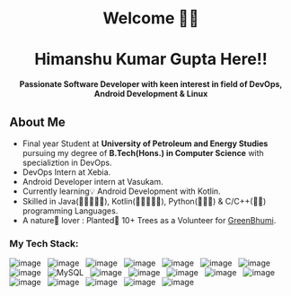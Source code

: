 <h1 align="center">Welcome 🙌🏼 </h1>
<h1 align="center">Himanshu Kumar Gupta Here!! </h1>

<!--
**Himanshu-kumar-gupta/Himanshu-kumar-gupta** is a ✨ _special_ ✨ repository because its `README.md` (this file) appears on your GitHub profile.

Here are some ideas to get you started:

- 🔭 I’m currently working on ...
- 🌱 I’m currently learning ...
- 👯 I’m looking to collaborate on ...
- 🤔 I’m looking for help with ...
- 💬 Ask me about ...
- 📫 How to reach me: ...
- 😄 Pronouns: ...
- ⚡ Fun fact: ...
-->

<p align = 'center'><b>Passionate Software Developer with keen interest in field of DevOps, Android Development & Linux</b></p>
        
        
## About Me
          
- Final year Student at **University of Petroleum and Energy Studies** pursuing my degree of **B.Tech(Hons.) in Computer Science** with specializtion in DevOps.
- DevOps Intern at Xebia.
- Android Developer intern at Vasukam.
- Currently learning💡 Android Development with Kotlin.
- Skilled in Java(🌟🌟🌟🌟🌟), Kotlin(🌟🌟🌟🌟🌟), Python(🌟🌟🌟) & C/C++(🌟🌟) programming Languages.
- A nature🌿 lover : Planted🌱 10+ Trees as a Volunteer for <a href = "https://greenbhumi.com/">GreenBhumi</a>.


### My Tech Stack:

![image](https://img.shields.io/badge/DevOps-14354C?style=for-the-badge&logo=devops&logoColor=white)&nbsp;&nbsp;
![image](https://img.shields.io/badge/Android_Studio-342B029.svg?&style=for-the-badge&logo=android&logoColor=white)&nbsp;&nbsp;
![image](https://img.shields.io/badge/Linux-F9AB00?style=for-the-badge&logo=Linux&logoColor=white)&nbsp;&nbsp;
![image](https://img.shields.io/badge/Java-E34F26?style=for-the-badge&logo=java&logoColor=white)&nbsp;&nbsp;
![image](https://img.shields.io/badge/Kotlin-342B029.svg?&style=for-the-badge&logo=kotlin&logoColor=white)&nbsp;&nbsp;
![image](https://img.shields.io/badge/Python-14354C?style=for-the-badge&logo=python&logoColor=white)&nbsp;&nbsp; 
![image](https://img.shields.io/badge/C%2B%2B-00599C?style=for-the-badge&logo=c%2B%2B&logoColor=white)&nbsp;&nbsp;
![image](https://img.shields.io/badge/Shell_script-F9AB00?style=for-the-badge&logo=shell&logoColor=white)&nbsp;&nbsp;
![MySQL](https://img.shields.io/badge/mysql-%2300f.svg?style=for-the-badge&logo=mysql&logoColor=white)&nbsp;&nbsp;
![image](https://img.shields.io/badge/Git-F05032?style=for-the-badge&logo=git&logoColor=white)&nbsp;&nbsp;
![image](https://img.shields.io/badge/GitHub-F9AB00?style=for-the-badge&logo=GitHub&logoColor=white)&nbsp;&nbsp;
![image](https://img.shields.io/badge/Maven-000000?style=for-the-badge&logo=maven&logoColor=white)&nbsp;&nbsp;
![image](https://img.shields.io/badge/Gradle-00599C?style=for-the-badge&logo=gradle&logoColor=white)&nbsp;&nbsp;
![image](https://img.shields.io/badge/Jenkins-E34F26?style=for-the-badge&logo=jenkins&logoColor=white)&nbsp;&nbsp;
![image](https://img.shields.io/badge/docker-342B029.svg?&style=for-the-badge&logo=docker&logoColor=white)&nbsp;&nbsp;
![image](https://img.shields.io/badge/Kubernetes-%2300f.svg?style=for-the-badge&logo=kubernetes&logoColor=white)&nbsp;&nbsp;
![image](https://img.shields.io/badge/Linux-F9AB00?style=for-the-badge&logo=Linux&logoColor=white)&nbsp;&nbsp;
![image](https://img.shields.io/badge/Azure-342B029.svg?&style=for-the-badge&logo=azure&logoColor=white)&nbsp;&nbsp;
![image](https://img.shields.io/badge/Star_uml-14354C?style=for-the-badge&logo=staruml&logoColor=white)&nbsp;&nbsp;

